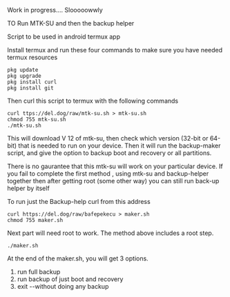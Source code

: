 Work in progress.... Slooooowwly

TO Run MTK-SU and then the backup helper

Script to be used in android termux app

Install termux and run these four commands
to make sure you have needed termux resources

	pkg update
	pkg upgrade
	pkg install curl
	pkg install git

Then curl this script to termux with the following commands

	curl ttps://del.dog/raw/mtk-su.sh > mtk-su.sh
	chmod 755 mtk-su.sh
	./mtk-su.sh
	
This will download V 12 of mtk-su, then check which version (32-bit or 64-bit)
that is needed to run on your device.
Then it will run the backup-maker script, and give the option to backup boot and recovery or all partitions.

There is no gaurantee that this mtk-su will work on your particular device. If you fail to complete the first method , using mtk-su and backup-helper together then after getting root (some other way) you can still run back-up helper by itself

To run just the Backup-help curl from this address	
	
	curl https://del.dog/raw/bafepekecu > maker.sh
	chmod 755 maker.sh

Next part will need root to work. The method above includes a root step.

	./maker.sh

At the end of the maker.sh, you will get 3 options. 
1. run full backup
2. run backup of just boot and recovery
3. exit --without doing any backup

